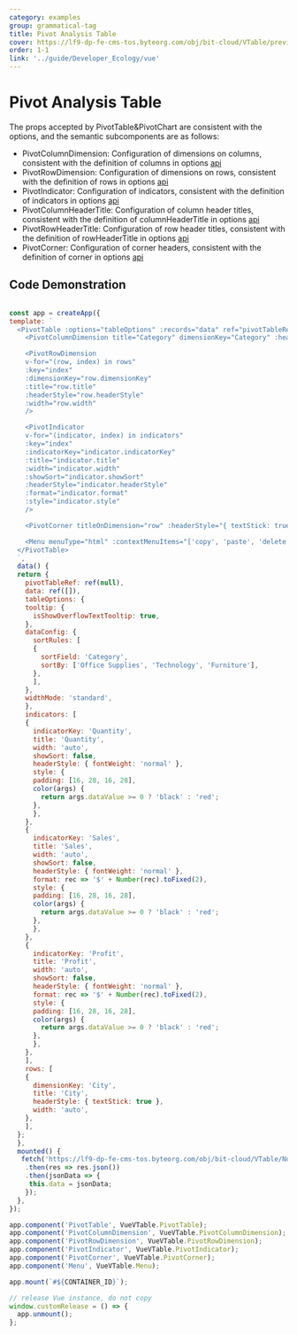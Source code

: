 ```yaml
---
category: examples
group: grammatical-tag
title: Pivot Analysis Table
cover: https://lf9-dp-fe-cms-tos.byteorg.com/obj/bit-cloud/VTable/preview/vue-pivot-table.png
order: 1-1
link: '../guide/Developer_Ecology/vue'
---
```


# Pivot Analysis Table

The props accepted by PivotTable&PivotChart are consistent with the options, and the semantic subcomponents are as follows:

- PivotColumnDimension: Configuration of dimensions on columns, consistent with the definition of columns in options [api](../../option/PivotTable-columns-text#headerType)
- PivotRowDimension: Configuration of dimensions on rows, consistent with the definition of rows in options [api](../../option/PivotTable-rows-text#headerType)
- PivotIndicator: Configuration of indicators, consistent with the definition of indicators in options [api](../../option/PivotTable-indicators-text#cellType)
- PivotColumnHeaderTitle: Configuration of column header titles, consistent with the definition of columnHeaderTitle in options [api](../../option/PivotTable#rowHeaderTitle)
- PivotRowHeaderTitle: Configuration of row header titles, consistent with the definition of rowHeaderTitle in options [api](../../option/PivotTable#columnHeaderTitle)
- PivotCorner: Configuration of corner headers, consistent with the definition of corner in options [api](../../option/PivotTable#corner)

## Code Demonstration
```javascript livedemo template=vtable-vue

const app = createApp({
template: `
  <PivotTable :options="tableOptions" :records="data" ref="pivotTableRef">
    <PivotColumnDimension title="Category" dimensionKey="Category" :headerStyle="{ textStick: true }" width="auto" />

    <PivotRowDimension
    v-for="(row, index) in rows"
    :key="index"
    :dimensionKey="row.dimensionKey"
    :title="row.title"
    :headerStyle="row.headerStyle"
    :width="row.width"
    />

    <PivotIndicator
    v-for="(indicator, index) in indicators"
    :key="index"
    :indicatorKey="indicator.indicatorKey"
    :title="indicator.title"
    :width="indicator.width"
    :showSort="indicator.showSort"
    :headerStyle="indicator.headerStyle"
    :format="indicator.format"
    :style="indicator.style"
    />

    <PivotCorner titleOnDimension="row" :headerStyle="{ textStick: true }" />

    <Menu menuType="html" :contextMenuItems="['copy', 'paste', 'delete', '...']" />
  </PivotTable>
  `,
  data() {
  return {
    pivotTableRef: ref(null),
    data: ref([]),
    tableOptions: {
    tooltip: {
      isShowOverflowTextTooltip: true,
    },
    dataConfig: {
      sortRules: [
      {
        sortField: 'Category',
        sortBy: ['Office Supplies', 'Technology', 'Furniture'],
      },
      ],
    },
    widthMode: 'standard',
    },
    indicators: [
    {
      indicatorKey: 'Quantity',
      title: 'Quantity',
      width: 'auto',
      showSort: false,
      headerStyle: { fontWeight: 'normal' },
      style: {
      padding: [16, 28, 16, 28],
      color(args) {
        return args.dataValue >= 0 ? 'black' : 'red';
      },
      },
    },
    {
      indicatorKey: 'Sales',
      title: 'Sales',
      width: 'auto',
      showSort: false,
      headerStyle: { fontWeight: 'normal' },
      format: rec => '$' + Number(rec).toFixed(2),
      style: {
      padding: [16, 28, 16, 28],
      color(args) {
        return args.dataValue >= 0 ? 'black' : 'red';
      },
      },
    },
    {
      indicatorKey: 'Profit',
      title: 'Profit',
      width: 'auto',
      showSort: false,
      headerStyle: { fontWeight: 'normal' },
      format: rec => '$' + Number(rec).toFixed(2),
      style: {
      padding: [16, 28, 16, 28],
      color(args) {
        return args.dataValue >= 0 ? 'black' : 'red';
      },
      },
    },
    ],
    rows: [
    {
      dimensionKey: 'City',
      title: 'City',
      headerStyle: { textStick: true },
      width: 'auto',
    },
    ],
  };
  },
  mounted() {
   fetch('https://lf9-dp-fe-cms-tos.byteorg.com/obj/bit-cloud/VTable/North_American_Superstore_Pivot_data.json')
    .then(res => res.json())
    .then(jsonData => {
     this.data = jsonData;
    });
  },
});

app.component('PivotTable', VueVTable.PivotTable);
app.component('PivotColumnDimension', VueVTable.PivotColumnDimension);
app.component('PivotRowDimension', VueVTable.PivotRowDimension);
app.component('PivotIndicator', VueVTable.PivotIndicator);
app.component('PivotCorner', VueVTable.PivotCorner);
app.component('Menu', VueVTable.Menu);

app.mount(`#${CONTAINER_ID}`);

// release Vue instance, do not copy
window.customRelease = () => {
  app.unmount();
};
```
